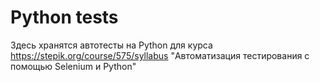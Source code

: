 # Python tests

Здесь хранятся автотесты на Python для курса https://stepik.org/course/575/syllabus
"Автоматизация тестирования с помощью Selenium и Python"
